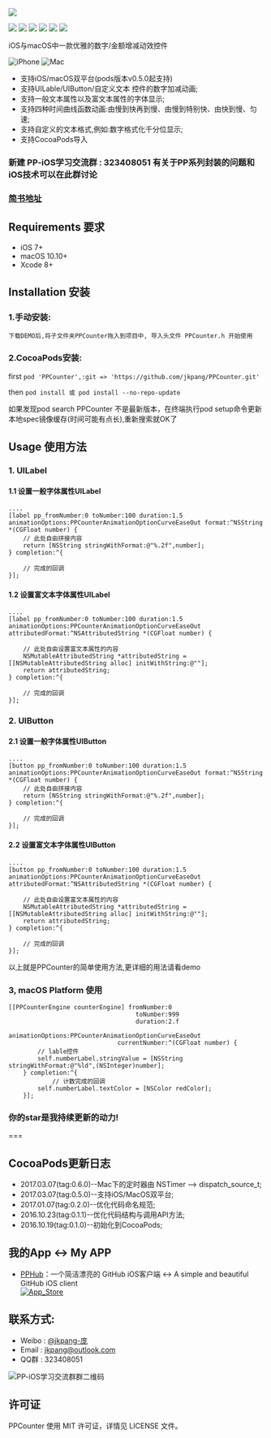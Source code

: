 ![](https://github.com/jkpang/PPCounter/blob/master/Picture/PPCounter.png)

![](https://img.shields.io/badge/platform-iOS%7CmacOS-red.svg)   ![](https://img.shields.io/badge/language-Objective--C-orange.svg) ![](https://img.shields.io/cocoapods/v/PPCounter.svg?style=flat) ![](https://img.shields.io/cocoapods/dt/PPCounter.svg) ![](https://img.shields.io/badge/license-MIT%20License-brightgreen.svg)  [![](https://img.shields.io/badge/weibo-jkpang--%E5%BA%9E-red.svg)](http://weibo.com/5743737098/profile?rightmod=1&wvr=6&mod=personinfo&is_all=1)

iOS与macOS中一款优雅的数字/金额增减动效控件

![iPhone](https://github.com/jkpang/PPCounter/blob/master/Picture/PPCounter.gif)
![Mac](https://github.com/jkpang/PPCounter/blob/master/Picture/Mac.gif)

* 支持iOS/macOS双平台(pods版本v0.5.0起支持)
* 支持UILable/UIButton/自定义文本 控件的数字加减动画;
* 支持一般文本属性以及富文本属性的字体显示;
* 支持四种时间曲线函数动画:由慢到快再到慢、由慢到特别快、由快到慢、匀速;
* 支持自定义的文本格式,例如:数字格式化千分位显示;
* 支持CocoaPods导入


### 新建 PP-iOS学习交流群 : 323408051 有关于PP系列封装的问题和iOS技术可以在此群讨论


### [简书地址](http://www.jianshu.com/p/53b9bac43201)

## Requirements 要求
* iOS 7+
* macOS 10.10+
* Xcode 8+

## Installation 安装
### 1.手动安装:
`下载DEMO后,将子文件夹PPCounter拖入到项目中, 导入头文件 PPCounter.h 开始使用`
### 2.CocoaPods安装:
first
`pod 'PPCounter',:git => 'https://github.com/jkpang/PPCounter.git'`

then
`pod install 或 pod install --no-repo-update`

如果发现pod search PPCounter 不是最新版本，在终端执行pod setup命令更新本地spec镜像缓存(时间可能有点长),重新搜索就OK了
## Usage 使用方法
### 1. UILabel
#### 1.1 设置一般字体属性UILabel
```objc
....
[label pp_fromNumber:0 toNumber:100 duration:1.5 animationOptions:PPCounterAnimationOptionCurveEaseOut format:^NSString *(CGFloat number) {
    // 此处自由拼接内容
    return [NSString stringWithFormat:@"%.2f",number];
} completion:^{
        
    // 完成的回调
}];
```
#### 1.2 设置富文本字体属性UILabel

```objc
....
[label pp_fromNumber:0 toNumber:100 duration:1.5 animationOptions:PPCounterAnimationOptionCurveEaseOut attributedFormat:^NSAttributedString *(CGFloat number) {
        
    // 此处自由设置富文本属性的内容
    NSMutableAttributedString *attributedString = [[NSMutableAttributedString alloc] initWithString:@""];
    return attributedString;
} completion:^{
        
    // 完成的回调
}];

```
### 2. UIButton

#### 2.1 设置一般字体属性UIButton
```objc
....
[button pp_fromNumber:0 toNumber:100 duration:1.5 animationOptions:PPCounterAnimationOptionCurveEaseOut format:^NSString *(CGFloat number) {
    // 此处自由拼接内容
    return [NSString stringWithFormat:@"%.2f",number];
} completion:^{
        
    // 完成的回调
}];
```
#### 2.2 设置富文本字体属性UIButton

```objc
....
[button pp_fromNumber:0 toNumber:100 duration:1.5 animationOptions:PPCounterAnimationOptionCurveEaseOut attributedFormat:^NSAttributedString *(CGFloat number) {
        
    // 此处自由设置富文本属性的内容
    NSMutableAttributedString *attributedString = [[NSMutableAttributedString alloc] initWithString:@""];
    return attributedString;
} completion:^{
        
    // 完成的回调
}];

```

以上就是PPCounter的简单使用方法,更详细的用法请看demo
### 3, macOS Platform 使用

```objc
[[PPCounterEngine counterEngine] fromNumber:0
                                   toNumber:999
                                   duration:2.f
                          animationOptions:PPCounterAnimationOptionCurveEaseOut
                              currentNumber:^(CGFloat number) {
        // lable控件
        self.numberLabel.stringValue = [NSString stringWithFormat:@"%ld",(NSInteger)number];
    } completion:^{
    		// 计数完成的回调
        self.numberLabel.textColor = [NSColor redColor];
    }];
```
### 你的star是我持续更新的动力!
===
## CocoaPods更新日志
* 2017.03.07(tag:0.6.0)--Mac下的定时器由 NSTimer --> dispatch_source_t;
* 2017.03.07(tag:0.5.0)--支持iOS/MacOS双平台;
* 2017.01.07(tag:0.2.0)--优化代码命名规范;
* 2016.10.23(tag:0.1.1)--优化代码结构与调用API方法;
* 2016.10.19(tag:0.1.0)--初始化到CocoaPods;

## 我的App <-> My APP
- [PPHub](https://github.com/jkpang/PPHub-Feedback)：一个简洁漂亮的 GitHub iOS客户端 <-> A simple and beautiful GitHub iOS client   
[![App_Store](https://github.com/jkpang/PPHub-Feedback/blob/master/Resource/Download_on_the_App_Store_135x40.svg)](https://itunes.apple.com/cn/app/PPHub%20For%20GitHub/id1314212521?mt=8)

## 联系方式:
* Weibo : [@jkpang-庞](http://weibo.com/5743737098/profile?rightmod=1&wvr=6&mod=personinfo&is_all=1)
* Email : jkpang@outlook.com
* QQ群 : 323408051

![PP-iOS学习交流群群二维码](https://github.com/jkpang/PPCounter/blob/master/PP-iOS%E5%AD%A6%E4%B9%A0%E4%BA%A4%E6%B5%81%E7%BE%A4%E7%BE%A4%E4%BA%8C%E7%BB%B4%E7%A0%81.png)

## 许可证
PPCounter 使用 MIT 许可证，详情见 LICENSE 文件。

